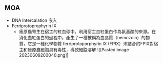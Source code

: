 ## MOA
- DNA Intercalation 嵌入
- Ferriprotoprophyrin IX
	- 瘧原蟲寄生在宿主的紅血球中，利用宿主血紅蛋白作為氨基酸的來源。在消化血紅蛋白的過程中，產生了一種被稱為血晶質（hemozoin）的物質，它是一種化學物質 ferriprotoporphyrin IX (FPIX）未結合的FPIX對宿主和瘧原蟲細胞具有毒性，導致細胞溶解
![[Pasted image 20230609200040.png]]